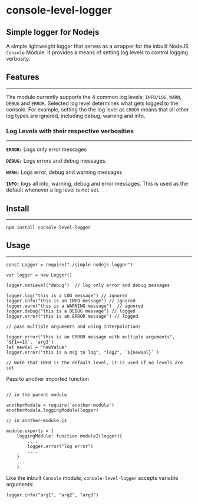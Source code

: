 # console-level-logger

## Simple logger for Nodejs

A simple lightweight logger that serves as a wrapper for the inbuilt NodeJS `Console` Module. It provides a means of setting log levels to control logging verbosity.
 

## Features
___

The module currently supports the 4 common log levels; `INFO/LOG`, `WARN`, `DEBUG` and `ERROR`.  Selected log level determines what gets logged to the console. For example, setting the the log level as `ERROR` means that all other log types are ignored, including debug, warning and info.


### Log Levels with their respective verbosities
___

**`ERROR:`** Logs only error messages

**`DEBUG:`** Logs errors and debug messages.

**`WARN:`** Logs error, debug and warning messages

**`INFO:`**  logs all info, warning, debug and error messages. This is used as the default  whenever a log level is not set.


## Install
___
``` npm install console-level-logger ```


## Usage
___
```
const Logger = require("./simple-nodejs-logger")

var logger = new Logger()

logger.setLevel("debug")  // log only error and debug messages

logger.log("this is a LOG message") // ignored
logger.info("this is an INFO message") // ignored
logger.warn("this is a WARNING message")  // ignored
logger.debug("this is a DEBUG message") // logged
logger.error("this is an ERROR message") // logged

// pass multiple arguments and using interpolations

logger.error("this is an ERROR message with multiple arguments", `${1==1}`, 'arg3')
let newVal = "newValue"
logger.error("this is a msg to log", "log2", `${newVal}` )

// Note that INFO is the default level, it is used if no levels are set

```

Pass to another imported function
```

// in the parent module

anotherModule = require('another-module')
anotherModule.loggingModule(logger)

// in another-module.js

module.exports = {
    loggingModule: function module2(logger){
        ....
        logger.error("log error")
        ....
    }
    ...
    }

```

Like the inbuilt `Console` module, `console-level-logger` accepts variable arguments:

```
logger.info("arg1", "arg2", "arg3")
```

  


